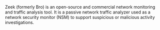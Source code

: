 Zeek (formerly Bro) is an open-source and commercial network monitoring and traffic analysis tool. It is a passive network traffic analyzer used as a network security monitor (NSM) to support suspicious or malicious activity investigations.